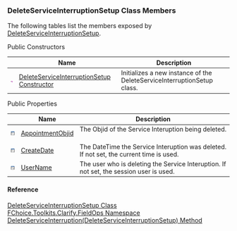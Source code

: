 ﻿### DeleteServiceInterruptionSetup Class Members

The following tables list the members exposed by [DeleteServiceInterruptionSetup](FChoice.Toolkits.Clarify~FChoice.Toolkits.Clarify.FieldOps.DeleteServiceInterruptionSetup.md).

Public Constructors

|   | Name | Description |
| --- | --- | --- |
| ![Public Constructor](dotnetimages/publicConstructor.png) | [DeleteServiceInterruptionSetup Constructor](FChoice.Toolkits.Clarify~FChoice.Toolkits.Clarify.FieldOps.DeleteServiceInterruptionSetup~_ctor.md) | Initializes a new instance of the DeleteServiceInterruptionSetup class.   |



Public Properties

|   | Name | Description |
| --- | --- | --- |
| ![Public Property](dotnetimages/publicProperty.png) | [AppointmentObjid](FChoice.Toolkits.Clarify~FChoice.Toolkits.Clarify.FieldOps.DeleteServiceInterruptionSetup~AppointmentObjid.md) | The Objid of the Service Interuption being deleted.   |
| ![Public Property](dotnetimages/publicProperty.png) | [CreateDate](FChoice.Toolkits.Clarify~FChoice.Toolkits.Clarify.FieldOps.DeleteServiceInterruptionSetup~CreateDate.md) | The DateTime the Service Interuption was deleted. If not set, the current time is used.   |
| ![Public Property](dotnetimages/publicProperty.png) | [UserName](FChoice.Toolkits.Clarify~FChoice.Toolkits.Clarify.FieldOps.DeleteServiceInterruptionSetup~UserName.md) | The user who is deleting the Service Interuption. If not set, the session user is used.   |





#### Reference

[DeleteServiceInterruptionSetup Class](FChoice.Toolkits.Clarify~FChoice.Toolkits.Clarify.FieldOps.DeleteServiceInterruptionSetup.md)  
[FChoice.Toolkits.Clarify.FieldOps Namespace](FChoice.Toolkits.Clarify~FChoice.Toolkits.Clarify.FieldOps_namespace.md)  
[DeleteServiceInterruption(DeleteServiceInterruptionSetup) Method](FChoice.Toolkits.Clarify~FChoice.Toolkits.Clarify.FieldOps.FieldOpsToolkit~DeleteServiceInterruption(DeleteServiceInterruptionSetup).md)